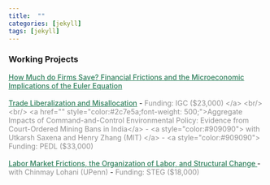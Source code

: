 ```yaml
---
title:  ""
categories: [jekyll]
tags: [jekyll]
---
```


### Working Projects
<a href="" style="color:#2c7e5a;font-weight: 500;">How Much do Firms Save? Financial Frictions and the Microeconomic Implications of the Euler Equation</a>
<br/>
<br/>
<a href="" style="color:#2c7e5a;font-weight: 500;">Trade Liberalization and Misallocation</a>
    - <a style="color:#909090"> Funding: IGC ($23,000) </a> 
<br/>
<br/>
<a href="" style="color:#2c7e5a;font-weight: 500;">Aggregate Impacts of Command-and-Control Environmental Policy: Evidence from Court-Ordered Mining Bans in India</a>
    - <a style="color:#909090"> with Utkarsh Saxena and Henry Zhang (MIT) </a> 
    - <a style="color:#909090"> Funding: PEDL ($33,000) </a> 
<br/>
<br/>
<a href="" style="color:#2c7e5a;font-weight: 500;">Labor Market Frictions, the Organization of Labor, and Structural Change </a>
    - <a style="color:#909090"> with Chinmay Lohani (UPenn) </a>
    - <a style="color:#909090"> Funding: STEG ($18,000) </a> 
<br/>
<br/>

<!-- 
### Publications
- forth, <a href="{{site.baseurl}}/files/aeri_NN/aeri_NN.pdf" style="color:#e25440;font-weight: bold;">Using TITLE</a>, ***JOURNAL***&nbsp;&nbsp;&nbsp;&#10098;[git](https://github.com/thomas9t/spatial-econ-cnn)&#10099;
    * AUTHORS
<br/>
<br/>
- 2022, <a href="{{site.baseurl}}/files/are_EITR/tradewar_1203.pdf" style="color:#e25440;font-weight: bold;">TITLE</a>, ***JOURNAL***
    - AUTHOR
  * [Economist](https://www.economist.com/finance-and-economics/2022/01/01/new-research-counts-the-costs-of-the-sino-american-trade-war) 
<br/>
<br/>

### Chapters & Policy Notes -->


